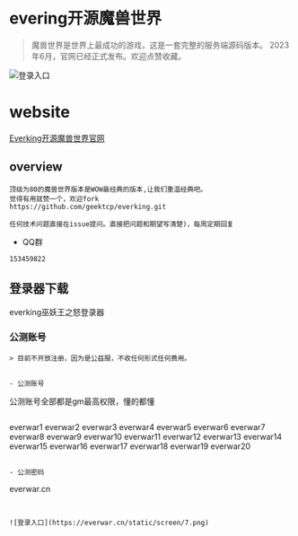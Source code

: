 evering开源魔兽世界
==============================
> 魔兽世界是世界上最成功的游戏，这是一套完整的服务端源码版本。
2023年6月，官网已经正式发布。欢迎点赞收藏。


![登录入口](https://everwar.cn/static/screen/1.png)

# website
<a href="http://everwar.cn" target="_blank">Everking开源魔兽世界官网</a>
<br/>

## overview

```
顶级为80的魔兽世界版本是WOW最经典的版本,让我们重温经典吧。
觉得有用就赞一个，欢迎fork
https://github.com/geektcp/everking.git

任何技术问题直接在issue提问。直接把问题和期望写清楚)，每周定期回复

```

- QQ群
```
153459822
```

## 登录器下载

everking巫妖王之怒登录器

### 公测账号
```
> 目前不开放注册，因为是公益服，不收任何形式任何费用。


- 公测账号
```
公测账号全部都是gm最高权限，懂的都懂
```

```
everwar1
everwar2
everwar3
everwar4
everwar5
everwar6
everwar7
everwar8
everwar9
everwar10
everwar11
everwar12
everwar13
everwar14
everwar15
everwar16
everwar17
everwar18
everwar19
everwar20
```

- 公测密码
```
everwar.cn
```


![登录入口](https://everwar.cn/static/screen/7.png)
